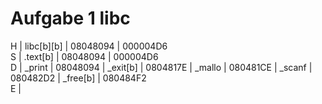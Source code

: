 # Aufgabe 1 libc

H | libc[b][b] | 08048094 | 000004D6   
S | .text[b] | 08048094 | 000004D6   
D | _print | 08048094 | _exit[b] | 0804817E | _mallo | 080481CE | _scanf | 080482D2 | _free[b] | 080484F2   
E |   
